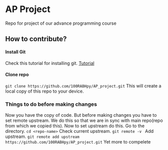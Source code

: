 # AP Project
Repo for project of our advance programming course

## How to contribute?
#### Install Git
Check this tutorial for installing git. [Tutorial](https://git-scm.com/book/en/v2/Getting-Started-Installing-Git/) 
#### Clone repo 
`git clone https://github.com/100RABHpy/AP_project.git`
This will create a local copy of this repo to your device.

### Things to do before making changes
Now you have the copy of code. But before making changes you have to set remote upstream. We do this so that we are in sync with main repo(repo from which we copied this).
Now to set upstream do this.
Go to the directory.
`cd <repo-name>`
Check current upstream.
`git remote -v `
Add upstream.
`git remote add upstream https://github.com/100RABHpy/AP_project.git`
Yet more to compelete
